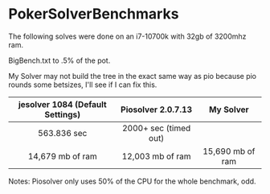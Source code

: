 # PokerSolverBenchmarks

The following solves were done on an i7-10700k with 32gb of 3200mhz ram.

BigBench.txt to .5% of the pot.

My Solver may not build the tree in the exact same way as pio because pio rounds some betsizes, I'll see if I can fix this.

| jesolver 1084 (Default Settings) | Piosolver 2.0.7.13 | My Solver |
| :----: | :----: | :----: |
| 563.836 sec | 2000+ sec (timed out) |  |
| 14,679 mb of ram | 12,003 mb of ram | 15,690 mb of ram |

Notes: Piosolver only uses 50% of the CPU for the whole benchmark, odd. 
